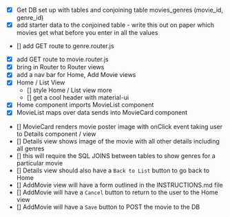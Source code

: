 - [x] Get DB set up with tables and conjoining table movies_genres (movie_id, genre_id)
- [x] add starter data to the conjoined table - write this out on paper which movies get what before you enter in all the values
- [] add GET route to genre.router.js 
- [x] add GET route to movie.router.js
- [x] bring in Router to Router views
- [x] add a nav bar for Home, Add Movie views
- [x] Home / List View
    - [] style Home / List view more
    - [] get a cool header with material-ui
- [x] Home component imports MovieList component
- [x] MovieList maps over data sends into MovieCard component
- [] MovieCard renders movie poster image with onClick event taking user to Details component / view
- [] Details view shows image of the movie with all other details including all genres
- [] this will require the SQL JOINS between tables to show genres for a particular movie
- [] Details view should also have a `Back to List` button to go back to Home
- [] AddMovie view will have a form outlined in the INSTRUCTIONS.md file
- [] AddMovie will have a `Cancel` button to return to the user to the Home view
- [] AddMovie will have a `Save` button to POST the movie to the DB